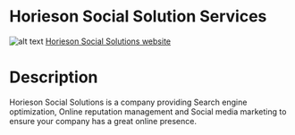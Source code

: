 # Horieson Social Solution Services 
![alt text](https://i.imgur.com/uImrGn5.jpg)
<a href="https://mcrouse42.github.io/horieson-bcs/">Horieson Social Solutions website</a>

<seciton>
    <h1>Description</h1>
        <p>Horieson Social Solutions is a company providing Search engine optimization, Online reputation management and Social media marketing to ensure your company has a great online presence. 
        </p>
</seciton>
